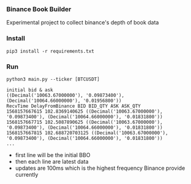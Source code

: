 ### Binance Book Builder

Experimental project to collect binance's depth of book data

### Install

`pip3 install -r requirements.txt`

### Run

```
python3 main.py --ticker [BTCUSDT]

initial bid & ask
((Decimal('10063.67000000'), '0.09873400'), (Decimal('10064.66000000'), '0.01956800'))
RecvTime DelayFromBinance BID BID_QTY ASK ASK_QTY
1568157667615 102.8369140625 ((Decimal('10063.67000000'), '0.09873400'), (Decimal('10064.66000000'), '0.01831800'))
1568157667715 102.5087890625 ((Decimal('10063.67000000'), '0.09873400'), (Decimal('10064.66000000'), '0.01831800'))
1568157667815 102.688720703125 ((Decimal('10063.67000000'), '0.09873400'), (Decimal('10064.66000000'), '0.01831800'))
...
```
- first line will be the initial BBO
- then each line are latest data
- updates are 100ms which is the highest frequency Binance provide currently
